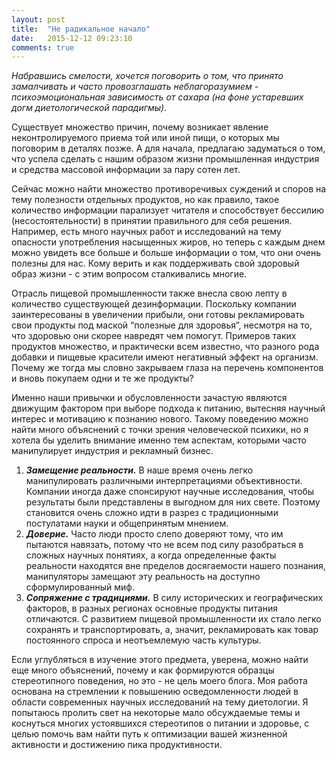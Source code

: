 ```yaml
---
layout: post
title:  "Не радикальное начало"
date:   2015-12-12 09:23:10
comments: true
---
```


*Набравшись смелости, хочется поговорить о том, что принято замалчивать и часто провозглашать неблагоразумием - психоэмоциональная зависимость от сахара (на фоне устаревших догм диетологической парадигмы).*

Существует множество причин, почему возникает явление неконтролируемого приема той или иной пищи, о которых мы поговорим в деталях позже. А для начала, предлагаю задуматься о том, что успела сделать с нашим образом жизни промышленная индустрия и средства массовой информации за пару сотен лет. 

Сейчас можно найти множество противоречивых суждений и споров на тему полезности отдельных продуктов, но как правило, такое количество информации парализует читателя и способствует бессилию (несостоятельности) в принятии правильного для себя решения. Например, есть много научных работ и исследований на тему опасности употребления насыщенных жиров, но теперь с каждым днем можно увидеть все больше и больше информации о том, что они очень полезны для нас. Кому верить и как поддерживать свой здоровый образ жизни - с этим вопросом сталкивались многие.

Отрасль пищевой промышленности также внесла свою лепту в количество существующей дезинформации. Поскольку компании заинтересованы в увеличении прибыли, они готовы рекламировать свои продукты под маской “полезные для здоровья”, несмотря на то, что здоровью они скорее навредят чем помогут. Примеров таких продуктов множество, и практически всем известно, что разного рода добавки и пищевые красители имеют негативный эффект на организм. Почему же тогда мы словно закрываем глаза на перечень компонентов и вновь покупаем одни и те же продукты?

Именно наши привычки и обусловленности зачастую являются движущим фактором при выборе подхода к питанию, вытесняя научный интерес и мотивацию к познанию нового. Такому поведению можно найти много объяснений с точки зрения человеческой психики, но я хотела бы уделить внимание именно тем аспектам, которыми часто манипулирует индустрия и рекламный бизнес. 

1. ***Замещение реальности.*** В наше время очень легко манипулировать различными интерпретациями объективности. Компании иногда даже спонсируют научные исследования, чтобы результаты были представлены в выгодном для них свете. Поэтому становится очень сложно идти в разрез с традиционными постулатами науки и общепринятым мнением.
2. ***Доверие.*** Часто люди просто слепо доверяют тому, что им пытаются навязать, потому что не всем под силу разобраться в сложных научных понятиях, а когда определенные факты реальности находятся вне пределов досягаемости нашего познания, манипуляторы замещают эту реальность на доступно сформулированный миф.
3. ***Сопряжение с традициями.*** В силу исторических и географических факторов, в разных регионах основные продукты питания отличаются. С развитием пищевой промышленности их стало легко сохранять и транспортировать, а, значит, рекламировать как товар постоянного спроса и неотъемлемую часть культуры. 

Если углубляться в изучение этого предмета, уверена, можно найти еще много объяснений, почему и как формируются образцы стереотипного поведения, но это - не цель моего блога. Моя работа основана на стремлении к повышению осведомленности людей в области современных научных исследований на тему диетологии. Я попытаюсь пролить свет на некоторые мало обсуждаемые темы и коснуться многих устоявшихся стереотипов о питании и здоровье, с целью помочь вам найти путь к оптимизации вашей жизненной активности и достижению пика продуктивности. 
